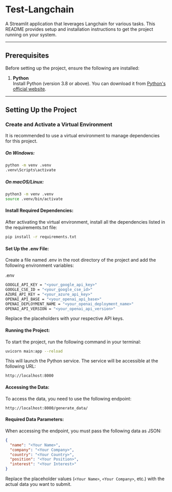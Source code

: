 # Test-Langchain

A Streamlit application that leverages Langchain for various tasks. This README provides setup and installation instructions to get the project running on your system.

---

## Prerequisites

Before setting up the project, ensure the following are installed:

1. **Python**  
   Install Python (version 3.8 or above). You can download it from [Python's official website](https://www.python.org/downloads/).

---

## Setting Up the Project

### Create and Activate a Virtual Environment

It is recommended to use a virtual environment to manage dependencies for this project.

##### **On Windows:**

```bash
python -m venv .venv
.venv\Scripts\activate
```

##### **On macOS/Linux:**

```bash
python3 -m venv .venv
source .venv/bin/activate
```

#### **Install Required Dependencies:**

After activating the virtual environment, install all the dependencies listed in the requirements.txt file:

```bash
pip install -r requirements.txt
```

#### **Set Up the .env File:**

Create a file named .env in the root directory of the project and add the following environment variables:

.env

```bash
GOOGLE_API_KEY = "<your_google_api_key>"
GOOGLE_CSE_ID = "<your_google_cse_id>"
AZURE_API_KEY = "<your_azure_api_key>"
OPENAI_API_BASE = "<your_openai_api_base>"
OPENAI_DEPLOYMENT_NAME = "<your_openai_deployment_name>"
OPENAI_API_VERSION = "<your_openai_api_version>"
```

Replace the placeholders with your respective API keys.


#### **Running the Project:**

To start the project, run the following command in your terminal:

```bash
uvicorn main:app --reload
```

This will launch the Python service. The service will be accessible at the following URL:

```
http://localhost:8000
```

#### **Accessing the Data:**

To access the data, you need to use the following endpoint:

```
http://localhost:8000/generate_data/
```

#### **Required Data Parameters:**

When accessing the endpoint, you must pass the following data as JSON:

```json
{
  "name": "<Your Name>",
  "company": "<Your Company>",
  "country": "<Your Country>",
  "position": "<Your Position>",
  "interest": "<Your Interest>"
}
```

Replace the placeholder values (`<Your Name>`, `<Your Company>`, etc.) with the actual data you want to submit.
